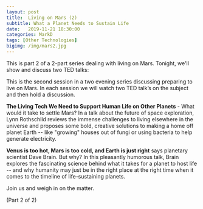 ```yaml
---
layout: post
title:  Living on Mars (2)
subtitle: What a Planet Needs to Sustain Life
date:   2019-11-21 18:30:00
categories: MarkD 
tags: [Other Technologies]
bigimg: /img/mars2.jpg
---
```

This is part 2 of a 2-part series dealing with living on Mars. Tonight, we'll show and discuss two TED talks:

This is the second session in a two evening series discussing preparing to live on Mars. In each session we will watch two TED talk’s on the subject and then hold a discussion.  

**The Living Tech We Need to Support Human Life on Other Planets** - What would it take to settle Mars? In a talk about the future of space exploration, Lynn Rothschild reviews the immense challenges to living elsewhere in the universe and proposes some bold, creative solutions to making a home off planet Earth -- like "growing" houses out of fungi or using bacteria to help generate electricity.

**Venus is too hot, Mars is too cold, and Earth is just right** says planetary scientist Dave Brain. But why? In this pleasantly humorous talk, Brain explores the fascinating science behind what it takes for a planet to host life -- and why humanity may just be in the right place at the right time when it comes to the timeline of life-sustaining planets.

Join us and weigh in on the matter. 

(Part 2 of 2)
